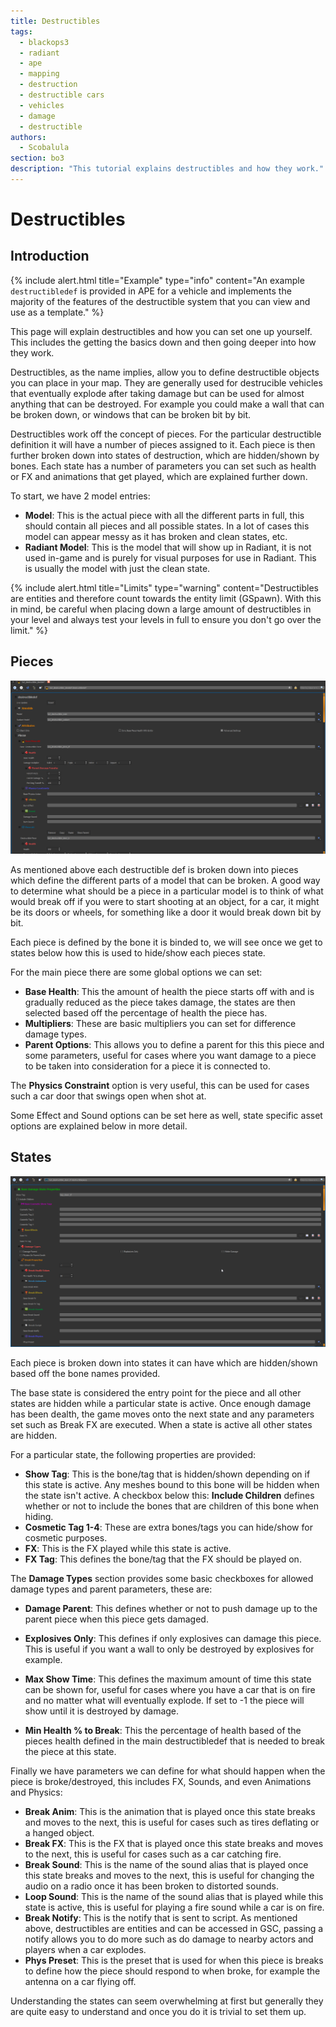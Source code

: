 ```yaml
---
title: Destructibles
tags: 
  - blackops3
  - radiant
  - ape
  - mapping
  - destruction
  - destructible cars
  - vehicles
  - damage
  - destructible
authors: 
  - Scobalula
section: bo3
description: "This tutorial explains destructibles and how they work."
---
```


# Destructibles

## Introduction

{% include alert.html title="Example" type="info" content="An example `destructibledef` is provided in APE for a vehicle and implements the majority of the features of the destructible system that you can view and use as a template." %}

This page will explain destructibles and how you can set one up yourself. This includes the getting the basics down and then going deeper into how they work.

Destructibles, as the name implies, allow you to define destructible objects you can place in your map. They are generally used for destrucible vehicles that eventually explode after taking damage but can be used for almost anything that can be destroyed. For example you could make a wall that can be broken down, or windows that can be broken bit by bit.

Destructibles work off the concept of pieces. For the particular destructible definition it will have a number of pieces assigned to it. Each piece is then further broken down into states of destruction, which are hidden/shown by bones. Each state has a number of parameters you can set such as health or FX and animations that get played, which are explained further down.

To start, we have 2 model entries:

* **Model**: This is the actual piece with all the different parts in full, this should contain all pieces and all possible states. In a lot of cases this model can appear messy as it has broken and clean states, etc.
* **Radiant Model**: This is the model that will show up in Radiant, it is not used in-game and is purely for visual purposes for use in Radiant. This is usually the model with just the clean state.

{% include alert.html title="Limits" type="warning" content="Destructibles are entities and therefore count towards the entity limit (GSpawn). With this in mind, be careful when placing down a large amount of destructibles in your level and always test your levels in full to ensure you don't go over the limit." %}

## Pieces

![Destructible State Example](/assets/img/destructible-example-0.png)


As mentioned above each destructible def is broken down into pieces which define the different parts of a model that can be broken. A good way to determine what should be a piece in a particular model is to think of what would break off if you were to start shooting at an object, for a car, it might be its doors or wheels, for something like a door it would break down bit by bit.

Each piece is defined by the bone it is binded to, we will see once we get to states below how this is used to hide/show each pieces state.

For the main piece there are some global options we can set:

* **Base Health**: This the amount of health the piece starts off with and is gradually reduced as the piece takes damage, the states are then selected based off the percentage of health the piece has.
* **Multipliers**: These are basic multipliers you can set for difference damage types.
* **Parent Options**: This allows you to define a parent for this this piece and some parameters, useful for cases where you want damage to a piece to be taken into consideration for a piece it is connected to.

The **Physics Constraint** option is very useful, this can be used for cases such a car door that swings open when shot at.

Some Effect and Sound options can be set here as well, state specific asset options are explained below in more detail.

## States

![Destructible State Example](/assets/img/destructible-example-1.png)

Each piece is broken down into states it can have which are hidden/shown based off the bone names provided.

The base state is considered the entry point for the piece and all other states are hidden while a particular state is active. Once enough damage has been dealth, the game moves onto the next state and any parameters set such as Break FX are executed. When a state is active all other states are hidden.

For a particular state, the following properties are provided:

* **Show Tag**: This is the bone/tag that is hidden/shown depending on if this state is active. Any meshes bound to this bone will be hidden when the state isn't active. A checkbox below this: **Include Children** defines whether or not to include the bones that are children of this bone when hiding.
* **Cosmetic Tag 1-4**: These are extra bones/tags you can hide/show for cosmetic purposes.
* **FX**: This is the FX played while this state is active.
* **FX Tag**: This defines the bone/tag that the FX should be played on.

The **Damage Types** section provides some basic checkboxes for allowed damage types and parent parameters, these are:

* **Damage Parent**: This defines whether or not to push damage up to the parent piece when this piece gets damaged.
* **Explosives Only**: This defines if only explosives can damage this piece. This is useful if you want a wall to only be destroyed by explosives for example.

* **Max Show Time**: This defines the maximum amount of time this state can be shown for, useful for cases where you have a car that is on fire and no matter what will eventually explode. If set to -1 the piece will show until it is destroyed by damage.
* **Min Health % to Break**: This the percentage of health based of the pieces health defined in the main destructibledef that is needed to break the piece at this state.

Finally we have parameters we can define for what should happen when the piece is broke/destroyed, this includes FX, Sounds, and even Animations and Physics:

* **Break Anim**: This is the animation that is played once this state breaks and moves to the next, this is useful for cases such as tires deflating or a hanged object.
* **Break FX**: This is the FX that is played once this state breaks and moves to the next, this is useful for cases such as a car catching fire.
* **Break Sound**: This is the name of the sound alias that is played once this state breaks and moves to the next, this is useful for changing the audio on a radio once it has been broken to distorted sounds.
* **Loop Sound**: This is the name of the sound alias that is played while this state is active, this is useful for playing a fire sound while a car is on fire.
* **Break Notify**: This is the notify that is sent to script. As mentioned above, destructibles are entities and can be accessed in GSC, passing a notify allows you to do more such as do damage to nearby actors and players when a car explodes.
* **Phys Preset**: This is the preset that is used for when this piece is breaks to define how the piece should respond to when broke, for example the antenna on a car flying off.

Understanding the states can seem overwhelming at first but generally they are quite easy to understand and once you do it is trivial to set them up.